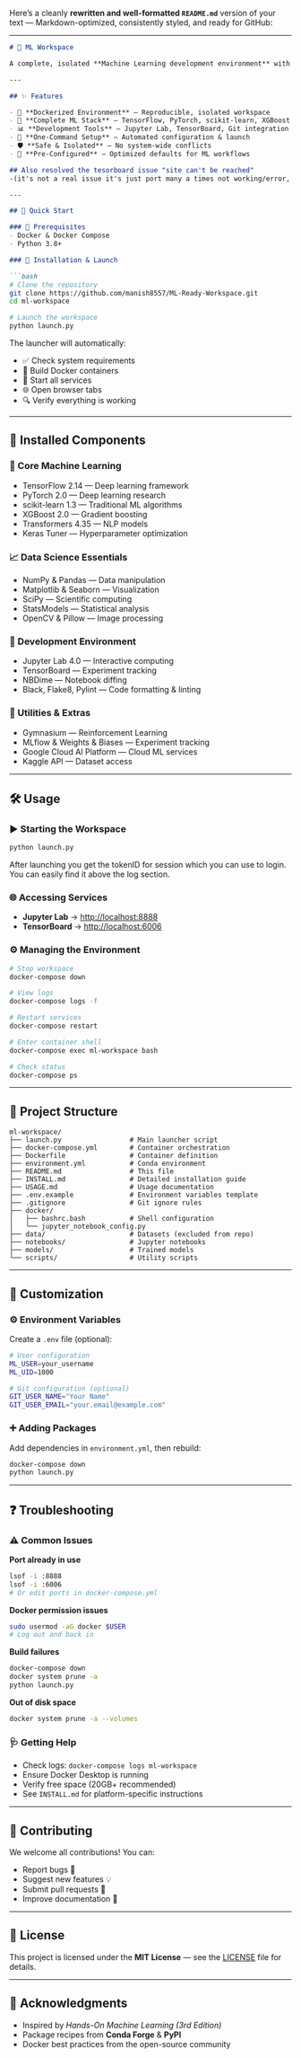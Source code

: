 Here’s a cleanly **rewritten and well-formatted `README.md`** version of your text — Markdown-optimized, consistently styled, and ready for GitHub:

---

````markdown
# 🚀 ML Workspace

A complete, isolated **Machine Learning development environment** with everything you need for ML projects — fully Dockerized for **reproducibility, performance, and ease of use**.

---

## ✨ Features

- 🐳 **Dockerized Environment** — Reproducible, isolated workspace  
- 🤖 **Complete ML Stack** — TensorFlow, PyTorch, scikit-learn, XGBoost & more  
- 📊 **Development Tools** — Jupyter Lab, TensorBoard, Git integration  
- 🚀 **One-Command Setup** — Automated configuration & launch  
- 🛡️ **Safe & Isolated** — No system-wide conflicts  
- 🔧 **Pre-Configured** — Optimized defaults for ML workflows

## Also resolved the tesorboard issue "site can't be reached"
-(it's not a real issue it's just port many a times not working/error, so i have already dealt and automated it)

---

## 🏁 Quick Start

### 🔹 Prerequisites
- Docker & Docker Compose  
- Python 3.8+

### 🔹 Installation & Launch

```bash
# Clone the repository
git clone https://github.com/manish8557/ML-Ready-Workspace.git
cd ml-workspace

# Launch the workspace
python launch.py
````

The launcher will automatically:

* ✅ Check system requirements
* 🐳 Build Docker containers
* 🚀 Start all services
* 🌐 Open browser tabs
* 🔍 Verify everything is working

---

## 🎯 Installed Components

### 🧠 Core Machine Learning

* TensorFlow 2.14 — Deep learning framework
* PyTorch 2.0 — Deep learning research
* scikit-learn 1.3 — Traditional ML algorithms
* XGBoost 2.0 — Gradient boosting
* Transformers 4.35 — NLP models
* Keras Tuner — Hyperparameter optimization

### 📈 Data Science Essentials

* NumPy & Pandas — Data manipulation
* Matplotlib & Seaborn — Visualization
* SciPy — Scientific computing
* StatsModels — Statistical analysis
* OpenCV & Pillow — Image processing

### 🧰 Development Environment

* Jupyter Lab 4.0 — Interactive computing
* TensorBoard — Experiment tracking
* NBDime — Notebook diffing
* Black, Flake8, Pylint — Code formatting & linting

### 🧩 Utilities & Extras

* Gymnasium — Reinforcement Learning
* MLflow & Weights & Biases — Experiment tracking
* Google Cloud AI Platform — Cloud ML services
* Kaggle API — Dataset access

---

## 🛠️ Usage

### ▶️ Starting the Workspace

```bash
python launch.py
```
After launching you get the tokenID for session which you can use to login. You can easily find it above the log section.

### 🌐 Accessing Services

* **Jupyter Lab** → [http://localhost:8888](http://localhost:8888)
* **TensorBoard** → [http://localhost:6006](http://localhost:6006)

### ⚙️ Managing the Environment

```bash
# Stop workspace
docker-compose down

# View logs
docker-compose logs -f

# Restart services
docker-compose restart

# Enter container shell
docker-compose exec ml-workspace bash

# Check status
docker-compose ps
```

---

## 📁 Project Structure

```
ml-workspace/
├── launch.py                 # Main launcher script
├── docker-compose.yml        # Container orchestration
├── Dockerfile                # Container definition
├── environment.yml           # Conda environment
├── README.md                 # This file
├── INSTALL.md                # Detailed installation guide
├── USAGE.md                  # Usage documentation
├── .env.example              # Environment variables template
├── .gitignore                # Git ignore rules
├── docker/
│   ├── bashrc.bash           # Shell configuration
│   └── jupyter_notebook_config.py
├── data/                     # Datasets (excluded from repo)
├── notebooks/                # Jupyter notebooks
├── models/                   # Trained models
└── scripts/                  # Utility scripts
```

---

## 🔧 Customization

### ⚙️ Environment Variables

Create a `.env` file (optional):

```bash
# User configuration
ML_USER=your_username
ML_UID=1000

# Git configuration (optional)
GIT_USER_NAME="Your Name"
GIT_USER_EMAIL="your.email@example.com"
```

### ➕ Adding Packages

Add dependencies in `environment.yml`, then rebuild:

```bash
docker-compose down
python launch.py
```

---

## ❓ Troubleshooting

### ⚠️ Common Issues

**Port already in use**

```bash
lsof -i :8888
lsof -i :6006
# Or edit ports in docker-compose.yml
```

**Docker permission issues**

```bash
sudo usermod -aG docker $USER
# Log out and back in
```

**Build failures**

```bash
docker-compose down
docker system prune -a
python launch.py
```

**Out of disk space**

```bash
docker system prune -a --volumes
```

### 🩺 Getting Help

* Check logs: `docker-compose logs ml-workspace`
* Ensure Docker Desktop is running
* Verify free space (20GB+ recommended)
* See `INSTALL.md` for platform-specific instructions

---

## 🤝 Contributing

We welcome all contributions!
You can:

* Report bugs 🐞
* Suggest new features 💡
* Submit pull requests 🔧
* Improve documentation 📝

---

## 📄 License

This project is licensed under the **MIT License** — see the [LICENSE](LICENSE) file for details.

---

## 🙏 Acknowledgments

* Inspired by *Hands-On Machine Learning (3rd Edition)*
* Package recipes from **Conda Forge** & **PyPI**
* Docker best practices from the open-source community

```


